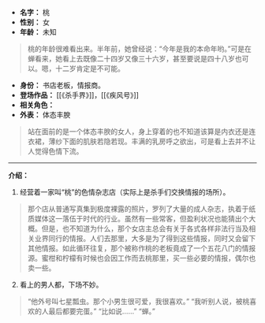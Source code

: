 
- **名字：** 桃
- **性别：** 女
- **年龄：** 未知

> 桃的年龄很难看出来。半年前，她曾经说：“今年是我的本命年哟。”可是在蝉看来，她看上去既像二十四岁又像三十六岁，甚至要说是四十八岁也可以。嗯，十二岁肯定是不可能。

- **身份：** 书店老板，情报商。
- **登场作品：** [[《杀手界》]]，[[《疾风号》]]
- **相关角色：** 
- **外表：** 体态丰腴

> 站在面前的是一个体态丰腴的女人，身上穿着的也不知道该算是内衣还是连衣裙，薄纱下面的肌肤若隐若现。丰满的乳房呼之欲出，可是看上去并不让人觉得色情下流。

---

**介绍：** 

1. 经营着一家叫“桃”的色情杂志店（实际上是杀手们交换情报的场所）。

> 那个店从普通写真集到极度裸露的照片，罗列了大量的成人杂志，执着于纸质媒体这一落伍于时代的行业。虽然有一些常客，但盈利状况也能猜出个大概。但是，也不知道为什么，那个女店主总会有关于各式各样非法行当及相关业界同行的情报。人们去那里，大多是为了得到这些情报，同时又会留下其他情报。如此循环往复，那个被称作桃的老板竟成了一个五花八门的情报源。蜜柑和柠檬有时候也会因工作而去桃那里，买一些必要的情报，偶尔也卖一些。

2. 看上的男人都，下场不妙。

> “他外号叫七星瓢虫。那个小男生很可爱，我很喜欢。”
> “我听别人说，被桃喜欢的人最后都要完蛋。”
> “比如说……”
> “蝉。”


